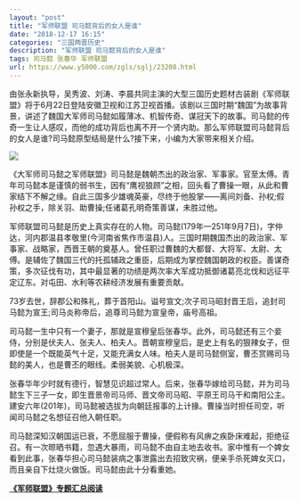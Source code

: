 ```yaml
---
layout: "post"
title: "军师联盟 司马懿背后的女人是谁"
date: "2018-12-17 16:15"
categories: "三国两晋历史"
description: "军师联盟 司马懿背后的女人是谁"
tags: 司马懿 张春华 军师联盟
url: https://www.y5000.com/zgls/sglj/23208.html
---
```






由张永新执导，吴秀波、刘涛、李晨共同主演的大型三国历史题材古装剧《军师联盟》将于6月22日登陆安徽卫视和江苏卫视首播。该剧以三国时期“魏国”为故事背景，讲述了魏国大军师司马懿如履薄冰、机智传奇、谋冠天下的故事。司马懿的传奇一生让人感叹，而他的成功背后也离不开一个贤内助。那么军师联盟司马懿背后的女人是谁?司马懿原型结局是什么?接下来，小编为大家带来相关介绍。

![](https://img.y5000.com/uploads/allimg/170704/8-1FF413513D54.jpg)

《大军师司马懿之军师联盟》司马懿是魏朝杰出的政治家、军事家。官至太傅。青年司马懿本是谨慎的弱书生，因有“鹰视狼顾”之相，回头看了曹操一眼，从此和曹家结下不解之缘。自此三国多少雄魂英豪，尽终于他股掌——离间刘备、孙权;假孙权之手，除关羽、助曹操;任诸葛孔明奇策善谋，未胜过他。

军师联盟司马懿是历史上真实存在的人物。司马懿(179年—251年9月7日)，字仲达，河内郡温县孝敬里(今河南省焦作市温县)人。三国时期魏国杰出的政治家、军事家、战略家，西晋王朝的奠基人。曾任职过曹魏的大都督、大将军、太尉、太傅。是辅佐了魏国三代的托孤辅政之重臣，后期成为掌控魏国朝政的权臣。善谋奇策，多次征伐有功，其中最显著的功绩是两次率大军成功抵御诸葛亮北伐和远征平定辽东。对屯田、水利等农耕经济发展有重要贡献。

73岁去世，辞郡公和殊礼，葬于首阳山。谥号宣文;次子司马昭封晋王后，追封司马懿为宣王;司马炎称帝后，追尊司马懿为宣皇帝，庙号高祖。

司马懿一生中只有一个妻子，那就是宣穆皇后张春华。此外，司马懿还有三个妾侍，分别是伏夫人、张夫人、柏夫人。晋朝宣穆皇后，是史上有名的狠辣女子，但即使是一个既能英气十足，又能充满女人味。柏夫人是司马懿侧室，曹丕赏赐司马懿的美人，也是曹丕的眼线。柔弱美貌、心机极深。

张春华年少时就有德行，智慧见识超过常人。后来，张春华嫁给司马懿，并为司马懿生下三子一女，即生晋景帝司马师、晋文帝司马昭、平原王司马干和南阳公主。建安六年(201年)，司马懿被选拔为向朝廷报事的上计掾。曹操当时担任司空，听闻司马懿之名想征召他入朝任职。

司马懿深知汉朝国运已衰，不愿屈服于曹操，便假称有风痹之疾卧床难起，拒绝征召。有一次晾晒书籍，忽遇大暴雨，司马懿不由自主地去收书。家中惟有一个婢女看到此事，张春华担心司马懿装病之事泄露出去招致灾祸，便亲手杀死婢女灭口，而且亲自下灶烧火做饭。司马懿由此十分看重她。

**[《军师联盟》专题汇总阅读](https://www.y5000.com/zgls/sglj/23240.html)**
